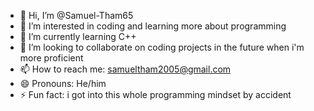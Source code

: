 - 👋 Hi, I’m @Samuel-Tham65
- 👀 I’m interested in coding and learning more about programming
- 🌱 I’m currently learning C++
- 💞️ I’m looking to collaborate on coding projects in the future when i'm more proficient
- 📫 How to reach me: samueltham2005@gmail.com
- 😄 Pronouns: He/him
- ⚡ Fun fact: i got into this whole programming mindset by accident

<!---
Samuel-Tham65/Samuel-Tham65 is a ✨ special ✨ repository because its `README.md` (this file) appears on your GitHub profile.
You can click the Preview link to take a look at your changes.
--->

